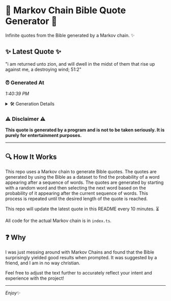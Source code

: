 # 📖 Markov Chain Bible Quote Generator 📖

Infinite quotes from the Bible generated by a Markov chain. ✨

## ✨ Latest Quote ✨
"i am returned unto zion, and will dwell in the midst of them that rise up against me, a destroying wind; 51:2"

### ⏰ Generated At
*1:40:39 PM*

<details>
    <summary>🛠️ Generation Details</summary>
    <p>
        <strong>🌱 Seed:</strong> i<br>
        <strong>🔄 Iterations:</strong> 21<br>
        <strong>📜 Context History:</strong><br>[ i ]: am<br>[ i, am ]: returned<br>[ i, am, returned ]: unto<br>[ i, am, returned, unto ]: zion,<br>[ i, am, returned, unto, zion, ]: and<br>[ i, am, returned, unto, zion,, and ]: will<br>[ am, returned, unto, zion,, and, will ]: dwell<br>[ returned, unto, zion,, and, will, dwell ]: in<br>[ unto, zion,, and, will, dwell, in ]: the<br>[ zion,, and, will, dwell, in, the ]: midst<br>[ and, will, dwell, in, the, midst ]: of<br>[ will, dwell, in, the, midst, of ]: them<br>[ dwell, in, the, midst, of, them ]: that<br>[ in, the, midst, of, them, that ]: rise<br>[ the, midst, of, them, that, rise ]: up<br>[ midst, of, them, that, rise, up ]: against<br>[ of, them, that, rise, up, against ]: me,<br>[ them, that, rise, up, against, me, ]: a<br>[ that, rise, up, against, me,, a ]: destroying<br>[ rise, up, against, me,, a, destroying ]: wind;<br>[ up, against, me,, a, destroying, wind; ]: 51:2<br>
    </p>
</details>

### ⚠️ Disclaimer ⚠️
**This quote is generated by a program and is not to be taken seriously. It is purely for entertainment purposes.**

---

## 🔍 How It Works

This repo uses a Markov chain to generate Bible quotes. The quotes are generated by using the Bible as a dataset to find the probability of a word appearing after a sequence of words. The quotes are generated by starting with a random word and then selecting the next word based on the probability of it appearing after the current sequence of words. This process is repeated until the desired length of the quote is reached.

This repo will update the latest quote in this README every 10 minutes. ⏳

All code for the actual Markov chain is in `index.ts`.

## ❓ Why

I was just messing around with Markov Chains and found that the Bible surprisingly yielded good results when prompted. 
It was suggested by a friend, and I am in no way christian.

Feel free to adjust the text further to accurately reflect your intent and experience with the project!

---

*Enjoy*✨
